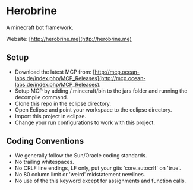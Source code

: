 Herobrine
=========

A minecraft bot framework.

Website: [http://herobrine.me](http://herobrine.me)

Setup
-----

* Download the latest MCP from: [http://mcp.ocean-labs.de/index.php/MCP_Releases](http://mcp.ocean-labs.de/index.php/MCP_Releases).
* Setup MCP by adding /.minecraft/bin to the jars folder and running the decompile command.
* Clone this repo in the eclipse directory.
* Open Eclipse and point your workspace to the eclipse directory.
* Import this project in eclipse.
* Change your run configurations to work with this project.

Coding Conventions
------------------
* We generally follow the Sun/Oracle coding standards.
* No trailing whitespaces.
* No CRLF line endings, LF only, put your gits 'core.autocrlf' on 'true'.
* No 80 column limit or 'weird' midstatement newlines.
* No use of the this keyword except for assignments and function calls.